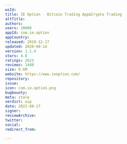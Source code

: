 ```yaml
---
wsId: 
title: IE Option - Bitcoin Trading App&Crypto Trading
altTitle: 
authors: 
users: 10000
appId: com.ie.option
appCountry: 
released: 2019-12-17
updated: 2020-08-14
version: 1.1.4
stars: 4.8
ratings: 2623
reviews: 1440
size: 9.6M
website: https://www.ieoption.com/
repository: 
issue: 
icon: com.ie.option.png
bugbounty: 
meta: stale
verdict: wip
date: 2021-08-17
signer: 
reviewArchive: 
twitter: 
social: 
redirect_from: 

---
```


